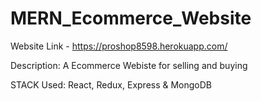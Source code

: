 # MERN_Ecommerce_Website

Website Link - https://proshop8598.herokuapp.com/

Description: A Ecommerce Webiste for selling and buying

STACK Used: React, Redux, Express &amp; MongoDB
